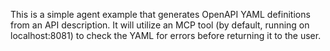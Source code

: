 This is a simple agent example that generates OpenAPI YAML definitions from an API description. It will utilize an MCP tool (by default, running on localhost:8081) to check the YAML for errors before returning it to the user.
